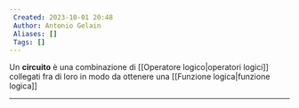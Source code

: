 ```yaml
---
 Created: 2023-10-01 20:48
 Author: Antonio Gelain
 Aliases: []
 Tags: []
---
```


Un **circuito** è una combinazione di [[Operatore logico|operatori logici]] collegati fra di loro in modo da ottenere una [[Funzione logica|funzione logica]]

---

